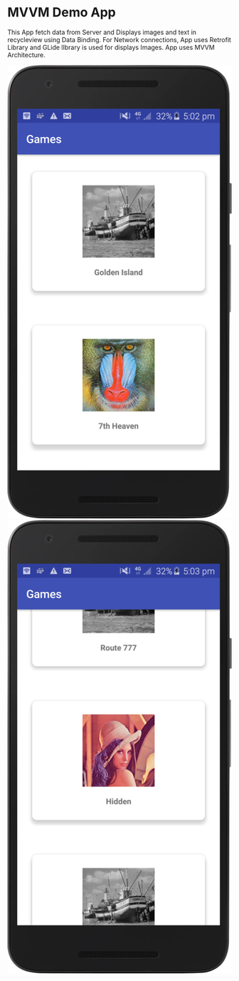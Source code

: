 # MVVM Demo App
This App fetch data from Server and Displays images and text in recycleview
using Data Binding.
For Network connections, App uses Retrofit Library and GLide lIbrary is used for
displays Images.
App uses MVVM Architecture.



![alt text](/ScreenShots/sc1.png?raw=true "Screen 1")
![alt text](/ScreenShots/sc2.png?raw=true "Screen 2")